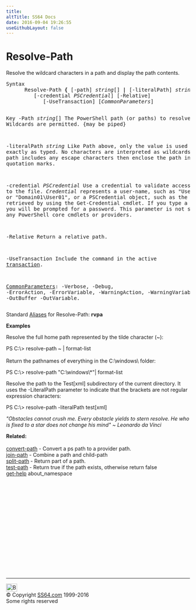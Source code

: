 ```yaml
---
title:
altTitle: SS64 Docs
date: 2016-09-04 19:26:55
useGithubLayout: false
---
```

<!-- #BeginLibraryItem "/Library/head_ps.lbi" --><!-- #EndLibraryItem --><h1>Resolve-Path</h1> 
<p>Resolve the wildcard characters in a path and display the path contents.</p>
<pre>Syntax
      Resolve-Path <b>{</b> [-path] <i>string</i>[] <b>|</b> [-literalPath] <i>string</i>[] <b>}</b>
         [-credential <i>PSCredential</i>] [-Relative]
            [-UseTransaction] [<i>CommonParameters</i>]

Key
   -Path <i>string</i>[]
       The PowerShell path (or paths) to resolve
       Wildcards are permitted. {may be piped}

   -literalPath <i>string</i>
       Like Path above, only the value is used exactly as typed.
       No characters are interpreted as wildcards. If the path includes any
       escape characters then enclose the path in single quotation marks.

   -credential <i>PSCredential</i>
       Use a credential to validate access to the file. <i>Credential</i> represents
       a user-name, such as "User01" or "Domain01\User01", or a PSCredential
       object, such as the one retrieved by using the Get-Credential cmdlet.
       If you type a user name, you will be prompted for a password.
       This parameter is not supported by any PowerShell core cmdlets or providers.

   -Relative
       Return a relative path.

   -UseTransaction
       Include the command in the active <a href="syntax-transactions.html">transaction</a>.

   <a href="common.html">CommonParameters</a>:
       -Verbose, -Debug, -ErrorAction, -ErrorVariable, -WarningAction, -WarningVariable,
       -OutBuffer -OutVariable.</pre>
<p>Standard <a href="get-alias.html">Aliases</a> for Resolve-Path:<span class="code"> <b>rvpa</b></span></p>
<p><b>Examples</b></p>
<p>  Resolve the full home path represented by the tilde character (<span class="code">~</span>):</p>
<p><span class="code">PS C:\&gt; resolve-path ~ | format-list</span><br><br>
Return the pathnames of everything in the C:\windows\ folder:</p>
<p class="code">PS C:\&gt; resolve-path "C:\windows\*"| format-list</p>
<p>Resolve the path to the <span class="code">Test[xml]</span> subdirectory of the current directory. It uses the -LiteralPath parameter to indicate that the brackets are not regular expression characters:</p>
<p class="code">PS C:\&gt; resolve-path -literalPath test[xml]</p>
<p class="quote"><i>"Obstacles cannot crush me. Every obstacle yields to stern resolve. He who is fixed to a star does not change his mind" ~ Leonardo da Vinci </i></p>
<p><b>Related:</b><br><br>
<a href="convert-path.html">convert-path</a> - Convert a ps path to a provider path.<br>
<a href="join-path.html">join-path</a> - Combine a path and child-path<br>
<a href="split-path.html">split-path</a> - Return part of a path.<br>
<a href="test-path.html">test-path</a> - Return true if the path exists, otherwise return false<br>
<a href="get-help.html">get-help</a> about_namespace</p><!-- #BeginLibraryItem "/Library/foot_ps.lbi" --><p>
<!-- PowerShell300 -->
<ins class="adsbygoogle" style="display:inline-block;width:300px;height:250px" data-ad-client="ca-pub-6140977852749469" data-ad-slot="6253539900"></ins>
<script>
(adsbygoogle = window.adsbygoogle || []).push({});
</script></p>
<hr>
<div id="bl" class="footer"><a href="resolve-path.html#"><img src="../images/top.png" width="30" height="22" alt="Back to the Top"></a></div>
<div id="br" class="footer, tagline">© Copyright <a href="http://ss64.com/">SS64.com</a> 1999-2016<br>
Some rights reserved</div><!-- #EndLibraryItem -->

